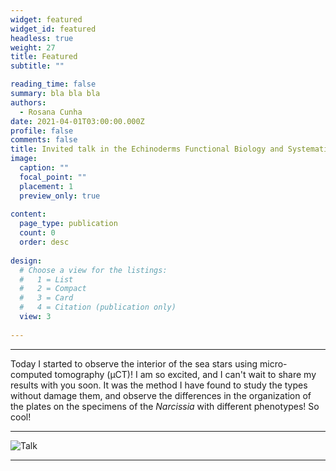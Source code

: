 ```yaml
---
widget: featured
widget_id: featured
headless: true
weight: 27
title: Featured
subtitle: ""

reading_time: false
summary: bla bla bla
authors:
  - Rosana Cunha
date: 2021-04-01T03:00:00.000Z
profile: false
comments: false
title: Invited talk in the Echinoderms Functional Biology and Systematics course at the Universidade Estadual de Feira de Santana (UEFS) 
image:
  caption: ""
  focal_point: ""
  placement: 1
  preview_only: true
  
content:
  page_type: publication
  count: 0
  order: desc
  
design:
  # Choose a view for the listings:
  #   1 = List
  #   2 = Compact
  #   3 = Card
  #   4 = Citation (publication only)
  view: 3
  
---
```


---

Today I started to observe the interior of the sea stars using micro-computed tomography (μCT)! I am so excited, and I can't wait to share my results with you soon. It was the method I have found to study the types without damage them, and observe the differences in the organization of the plates on the specimens of the _Narcissia_ with different phenotypes! So cool!  

---
![Talk](https://github.com/rosanafcunha/rosanafcunha/blob/master/content/post/featured/Talk%201.png "Talk 1")

---

